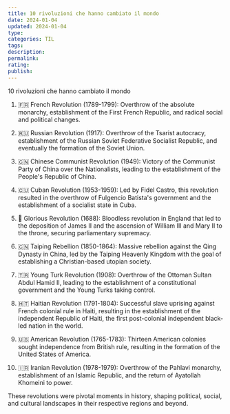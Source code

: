 ```yaml
---
title: 10 rivoluzioni che hanno cambiato il mondo
date: 2024-01-04
updated: 2024-01-04
type: 
categories: TIL
tags: 
description: 
permalink: 
rating: 
publish: 
---
```

10 rivoluzioni che hanno cambiato il mondo

1. 🇫🇷 French Revolution (1789-1799): Overthrow of the absolute monarchy, establishment of the First French Republic, and radical social and political changes.

2. 🇷🇺 Russian Revolution (1917): Overthrow of the Tsarist autocracy, establishment of the Russian Soviet Federative Socialist Republic, and eventually the formation of the Soviet Union.

3. 🇨🇳 Chinese Communist Revolution (1949): Victory of the Communist Party of China over the Nationalists, leading to the establishment of the People's Republic of China.

4. 🇨🇺 Cuban Revolution (1953-1959): Led by Fidel Castro, this revolution resulted in the overthrow of Fulgencio Batista's government and the establishment of a socialist state in Cuba.

5. 🏴󠁧󠁢󠁥󠁮󠁧󠁿 Glorious Revolution (1688): Bloodless revolution in England that led to the deposition of James II and the ascension of William III and Mary II to the throne, securing parliamentary supremacy.

6. 🇨🇳 Taiping Rebellion (1850-1864): Massive rebellion against the Qing Dynasty in China, led by the Taiping Heavenly Kingdom with the goal of establishing a Christian-based utopian society.

7. 🇹🇷 Young Turk Revolution (1908): Overthrow of the Ottoman Sultan Abdul Hamid II, leading to the establishment of a constitutional government and the Young Turks taking control.

8. 🇭🇹 Haitian Revolution (1791-1804): Successful slave uprising against French colonial rule in Haiti, resulting in the establishment of the independent Republic of Haiti, the first post-colonial independent black-led nation in the world.

9. 🇺🇸 American Revolution (1765-1783): Thirteen American colonies sought independence from British rule, resulting in the formation of the United States of America.

10. 🇮🇷 Iranian Revolution (1978-1979): Overthrow of the Pahlavi monarchy, establishment of an Islamic Republic, and the return of Ayatollah Khomeini to power.

These revolutions were pivotal moments in history, shaping political, social, and cultural landscapes in their respective regions and beyond.